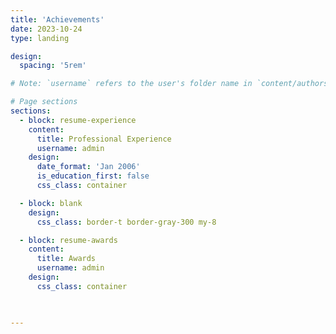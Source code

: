 ```yaml
---
title: 'Achievements'
date: 2023-10-24
type: landing

design:
  spacing: '5rem'

# Note: `username` refers to the user's folder name in `content/authors/`

# Page sections
sections:
  - block: resume-experience
    content:
      title: Professional Experience
      username: admin
    design:
      date_format: 'Jan 2006'
      is_education_first: false
      css_class: container

  - block: blank
    design:
      css_class: border-t border-gray-300 my-8

  - block: resume-awards
    content:
      title: Awards
      username: admin
    design:
      css_class: container


      
---
```

